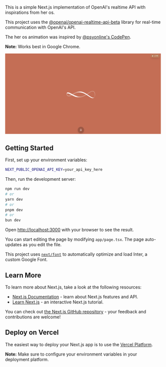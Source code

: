 This is a simple Next.js implementation of OpenAI's realtime API with inspirations from her os.

This project uses the [@openai/openai-realtime-api-beta](https://github.com/openai/openai-realtime-api-beta) library for real-time communication with OpenAI's API.

The her os animation was inspired by [@psyonline's CodePen](https://codepen.io/psyonline/pen/yayYWg).

**Note:** Works best in Google Chrome.

[![Demo](./public/her.png)](https://youtu.be/VYS9cEkz2jg)

## Getting Started

First, set up your environment variables:

```bash
NEXT_PUBLIC_OPENAI_API_KEY=your_api_key_here
```

Then, run the development server:

```bash
npm run dev
# or
yarn dev
# or
pnpm dev
# or
bun dev
```

Open [http://localhost:3000](http://localhost:3000) with your browser to see the result.

You can start editing the page by modifying `app/page.tsx`. The page auto-updates as you edit the file.

This project uses [`next/font`](https://nextjs.org/docs/basic-features/font-optimization) to automatically optimize and load Inter, a custom Google Font.

## Learn More

To learn more about Next.js, take a look at the following resources:

- [Next.js Documentation](https://nextjs.org/docs) - learn about Next.js features and API.
- [Learn Next.js](https://nextjs.org/learn) - an interactive Next.js tutorial.

You can check out [the Next.js GitHub repository](https://github.com/vercel/next.js/) - your feedback and contributions are welcome!

## Deploy on Vercel

The easiest way to deploy your Next.js app is to use the [Vercel Platform](https://vercel.com/new).

**Note:** Make sure to configure your environment variables in your deployment platform.
